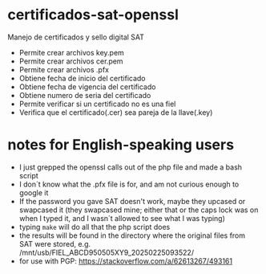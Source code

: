 certificados-sat-openssl
========================

Manejo de certificados y sello digital SAT

- Permite crear archivos key.pem
- Permite crear archivos cer.pem
- Permite crear archivos .pfx
- Obtiene fecha de inicio del certificado
- Obtiene fecha de vigencia del certificado
- Obtiene numero de seria del certificado
- Permite verificar si un certificado no es una fiel
- Verifica que el certificado(.cer) sea pareja de la llave(.key)

# notes for English-speaking users

* I just grepped the openssl calls out of the php file and made a bash script
* I don´t know what the .pfx file is for, and am not curious enough to google it
* If the password you gave SAT doesn't work, maybe they upcased or swapcased it
  (they swapcased mine; either that or the caps lock was on when I typed it,
   and I wasn´t allowed to see what I was typing)
* typing `make` will do all that the php script does
* the results will be found in the directory where the original files from
  SAT were stored, e.g. /mnt/usb/FIEL_ABCD950505XY9_20250225093522/
* for use with PGP: <https://stackoverflow.com/a/62613267/493161>
